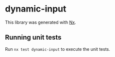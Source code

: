 # dynamic-input

This library was generated with [Nx](https://nx.dev).

## Running unit tests

Run `nx test dynamic-input` to execute the unit tests.
